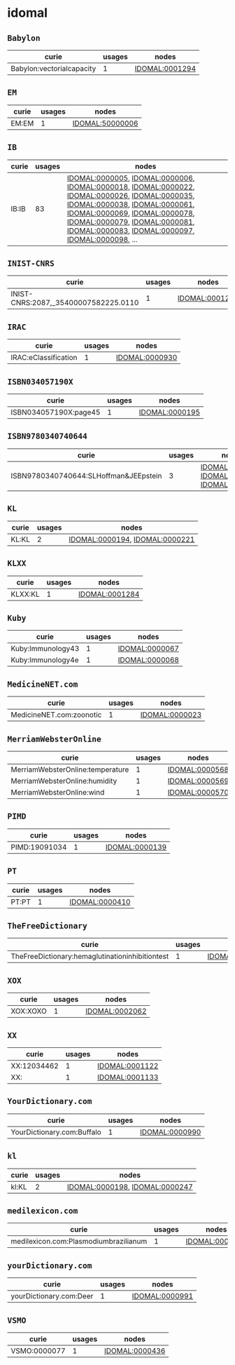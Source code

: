 # idomal

## `Babylon`

| curie                     |   usages | nodes                                                   |
|---------------------------|----------|---------------------------------------------------------|
| Babylon:vectorialcapacity |        1 | [IDOMAL:0001294](https://bioregistry.io/IDOMAL:0001294) |

## `EM`

| curie   |   usages | nodes                                                     |
|---------|----------|-----------------------------------------------------------|
| EM:EM   |        1 | [IDOMAL:50000006](https://bioregistry.io/IDOMAL:50000006) |

## `IB`

| curie   |   usages | nodes                                                                                                                                                                                                                                                                                                                                                                                                                                                                                                                                                                                                                                                                                                                                                                                                                                                                                      |
|---------|----------|--------------------------------------------------------------------------------------------------------------------------------------------------------------------------------------------------------------------------------------------------------------------------------------------------------------------------------------------------------------------------------------------------------------------------------------------------------------------------------------------------------------------------------------------------------------------------------------------------------------------------------------------------------------------------------------------------------------------------------------------------------------------------------------------------------------------------------------------------------------------------------------------|
| IB:IB   |       83 | [IDOMAL:0000005](https://bioregistry.io/IDOMAL:0000005), [IDOMAL:0000006](https://bioregistry.io/IDOMAL:0000006), [IDOMAL:0000018](https://bioregistry.io/IDOMAL:0000018), [IDOMAL:0000022](https://bioregistry.io/IDOMAL:0000022), [IDOMAL:0000026](https://bioregistry.io/IDOMAL:0000026), [IDOMAL:0000035](https://bioregistry.io/IDOMAL:0000035), [IDOMAL:0000038](https://bioregistry.io/IDOMAL:0000038), [IDOMAL:0000061](https://bioregistry.io/IDOMAL:0000061), [IDOMAL:0000069](https://bioregistry.io/IDOMAL:0000069), [IDOMAL:0000078](https://bioregistry.io/IDOMAL:0000078), [IDOMAL:0000079](https://bioregistry.io/IDOMAL:0000079), [IDOMAL:0000081](https://bioregistry.io/IDOMAL:0000081), [IDOMAL:0000083](https://bioregistry.io/IDOMAL:0000083), [IDOMAL:0000097](https://bioregistry.io/IDOMAL:0000097), [IDOMAL:0000098](https://bioregistry.io/IDOMAL:0000098), ... |

## `INIST-CNRS`

| curie                                |   usages | nodes                                                   |
|--------------------------------------|----------|---------------------------------------------------------|
| INIST-CNRS:2087,_35400007582225.0110 |        1 | [IDOMAL:0001264](https://bioregistry.io/IDOMAL:0001264) |

## `IRAC`

| curie                |   usages | nodes                                                   |
|----------------------|----------|---------------------------------------------------------|
| IRAC:eClassification |        1 | [IDOMAL:0000930](https://bioregistry.io/IDOMAL:0000930) |

## `ISBN034057190X`

| curie                 |   usages | nodes                                                   |
|-----------------------|----------|---------------------------------------------------------|
| ISBN034057190X:page45 |        1 | [IDOMAL:0000195](https://bioregistry.io/IDOMAL:0000195) |

## `ISBN9780340740644`

| curie                                 |   usages | nodes                                                                                                                                                                     |
|---------------------------------------|----------|---------------------------------------------------------------------------------------------------------------------------------------------------------------------------|
| ISBN9780340740644:SLHoffman&JEEpstein |        3 | [IDOMAL:0000291](https://bioregistry.io/IDOMAL:0000291), [IDOMAL:0000292](https://bioregistry.io/IDOMAL:0000292), [IDOMAL:0000293](https://bioregistry.io/IDOMAL:0000293) |

## `KL`

| curie   |   usages | nodes                                                                                                            |
|---------|----------|------------------------------------------------------------------------------------------------------------------|
| KL:KL   |        2 | [IDOMAL:0000194](https://bioregistry.io/IDOMAL:0000194), [IDOMAL:0000221](https://bioregistry.io/IDOMAL:0000221) |

## `KLXX`

| curie   |   usages | nodes                                                   |
|---------|----------|---------------------------------------------------------|
| KLXX:KL |        1 | [IDOMAL:0001284](https://bioregistry.io/IDOMAL:0001284) |

## `Kuby`

| curie             |   usages | nodes                                                   |
|-------------------|----------|---------------------------------------------------------|
| Kuby:Immunology43 |        1 | [IDOMAL:0000067](https://bioregistry.io/IDOMAL:0000067) |
| Kuby:Immunology4e |        1 | [IDOMAL:0000068](https://bioregistry.io/IDOMAL:0000068) |

## `MedicineNET.com`

| curie                    |   usages | nodes                                                   |
|--------------------------|----------|---------------------------------------------------------|
| MedicineNET.com:zoonotic |        1 | [IDOMAL:0000023](https://bioregistry.io/IDOMAL:0000023) |

## `MerriamWebsterOnline`

| curie                            |   usages | nodes                                                   |
|----------------------------------|----------|---------------------------------------------------------|
| MerriamWebsterOnline:temperature |        1 | [IDOMAL:0000568](https://bioregistry.io/IDOMAL:0000568) |
| MerriamWebsterOnline:humidity    |        1 | [IDOMAL:0000569](https://bioregistry.io/IDOMAL:0000569) |
| MerriamWebsterOnline:wind        |        1 | [IDOMAL:0000570](https://bioregistry.io/IDOMAL:0000570) |

## `PIMD`

| curie         |   usages | nodes                                                   |
|---------------|----------|---------------------------------------------------------|
| PIMD:19091034 |        1 | [IDOMAL:0000139](https://bioregistry.io/IDOMAL:0000139) |

## `PT`

| curie   |   usages | nodes                                                   |
|---------|----------|---------------------------------------------------------|
| PT:PT   |        1 | [IDOMAL:0000410](https://bioregistry.io/IDOMAL:0000410) |

## `TheFreeDictionary`

| curie                                           |   usages | nodes                                                   |
|-------------------------------------------------|----------|---------------------------------------------------------|
| TheFreeDictionary:hemaglutinationinhibitiontest |        1 | [IDOMAL:0000557](https://bioregistry.io/IDOMAL:0000557) |

## `XOX`

| curie    |   usages | nodes                                                   |
|----------|----------|---------------------------------------------------------|
| XOX:XOXO |        1 | [IDOMAL:0002062](https://bioregistry.io/IDOMAL:0002062) |

## `XX`

| curie       |   usages | nodes                                                   |
|-------------|----------|---------------------------------------------------------|
| XX:12034462 |        1 | [IDOMAL:0001122](https://bioregistry.io/IDOMAL:0001122) |
| XX:         |        1 | [IDOMAL:0001133](https://bioregistry.io/IDOMAL:0001133) |

## `YourDictionary.com`

| curie                      |   usages | nodes                                                   |
|----------------------------|----------|---------------------------------------------------------|
| YourDictionary.com:Buffalo |        1 | [IDOMAL:0000990](https://bioregistry.io/IDOMAL:0000990) |

## `kl`

| curie   |   usages | nodes                                                                                                            |
|---------|----------|------------------------------------------------------------------------------------------------------------------|
| kl:KL   |        2 | [IDOMAL:0000198](https://bioregistry.io/IDOMAL:0000198), [IDOMAL:0000247](https://bioregistry.io/IDOMAL:0000247) |

## `medilexicon.com`

| curie                                 |   usages | nodes                                                   |
|---------------------------------------|----------|---------------------------------------------------------|
| medilexicon.com:Plasmodiumbrazilianum |        1 | [IDOMAL:0001263](https://bioregistry.io/IDOMAL:0001263) |

## `yourDictionary.com`

| curie                   |   usages | nodes                                                   |
|-------------------------|----------|---------------------------------------------------------|
| yourDictionary.com:Deer |        1 | [IDOMAL:0000991](https://bioregistry.io/IDOMAL:0000991) |

## `VSMO`

| curie        |   usages | nodes                                                   |
|--------------|----------|---------------------------------------------------------|
| VSMO:0000077 |        1 | [IDOMAL:0000436](https://bioregistry.io/IDOMAL:0000436) |

